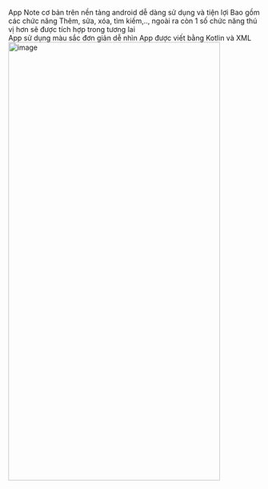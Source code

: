 App Note cơ bản trên nền tảng android dễ dàng sử dụng và tiện lợi
Bao gồm các chức năng Thêm, sửa, xóa, tìm kiếm,.., ngoài ra còn 1 số chức năng thú vị hơn sẽ được tích hợp trong tương lai <br>
App sử dụng màu sắc đơn giản dễ nhìn
App được viết bằng Kotlin và XML
<img width="423" height="875" alt="image" src="https://github.com/user-attachments/assets/ad7fd2df-c55b-4efe-be99-b5822fb03581" />
